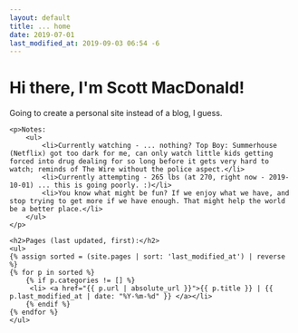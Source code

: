 ```yaml
---
layout: default
title: ... home
date: 2019-07-01
last_modified_at: 2019-09-03 06:54 -6
---
```

<div class="blurb">
	<h1>Hi there, I'm Scott MacDonald!</h1>	
	<p>Going to create a personal site instead of a blog, I guess.</p>	

	<p>Notes:
		<ul>
			<li>Currently watching - ... nothing? Top Boy: Summerhouse (Netflix) got too dark for me, can only watch little kids getting forced into drug dealing for so long before it gets very hard to watch; reminds of The Wire without the police aspect.</li>
			<li>Currently attempting - 265 lbs (at 270, right now - 2019-10-01) ... this is going poorly. :)</li>
			<li>You know what might be fun? If we enjoy what we have, and stop trying to get more if we have enough. That might help the world be a better place.</li>
		</ul>
	</p>

	<h2>Pages (last updated, first):</h2>
	<ul>
	{% assign sorted = (site.pages | sort: 'last_modified_at') | reverse %}
	{% for p in sorted %}
		{% if p.categories != [] %}
	  	 <li> <a href="{{ p.url | absolute_url }}">{{ p.title }} | {{ p.last_modified_at | date: "%Y-%m-%d" }} </a></li>
		{% endif %}
 	{% endfor %}
	</ul>

</div><!-- /.blurb -->
